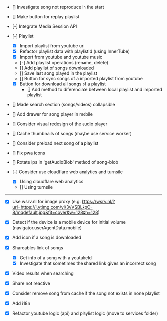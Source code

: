 - [] Investigate song not reproduce in the start

- [] Make button for replay playlist

- [-] Integrate Media Session API

- [-] Playlist
    - [X] Import playlist from youtube url
    - [X] Refactor playlist data with playlistId (using InnerTube)
    - [X] Import from youtube and youtube music
    - [-] Add playlist operations (rename, delete)
    - [] Add playlist of songs downloaded
    - [] Save last song played in the playlist
    - [] Button for sync songs of a imported playlist from youtube
    - [X] Button for download all songs of a playlist
        - [] Add method to diferenciate between local playlist and imported playlist

- [] Made search section (songs/videos) collapsible

- [] Add drawer for song player in mobile

- [] Consider visual redesign of the audio player

- [] Cache thumbnails of songs (maybe use service worker)

- [] Consider preload next song of a playlist

- [] Fix pwa icons

- [] Rotate ips in 'getAudioBlob' method of song-blob

- [-] Consider use cloudflare web analytics and turnsile
    - [X] Using cloudflare web analytics
    - [] Using turnsile

----

- [X] Use wsrv.nl for image proxy (e.g. https://wsrv.nl/?url=https://i.ytimg.com/vi/3vVSBLkpO-8/mqdefault.jpg&fit=cover&w=128&h=128)

- [X] Detect if the device is a mobile device for initial volume (navigator.userAgentData.mobile)

- [X] Add icon if a song is downloaded

- [X] Shareables link of songs
    - [X] Get info of a song with a youtubeId
    - [X] Investigate that sometimes the shared link gives an incorrect song

- [X] Video results when searching

- [X] Share not reactive

- [X] Consider remove song from cache if the song not exists in none playlist

- [X] Add i18n

- [X] Refactor youtube logic (api) and playlist logic (move to services folder)
